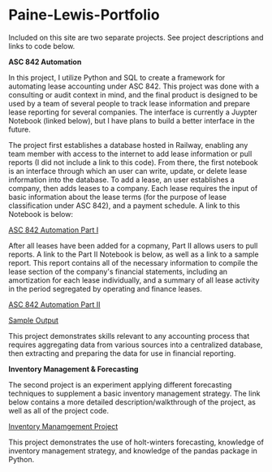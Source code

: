 # Paine-Lewis-Portfolio

Included on this site are two separate projects. See project descriptions and links to code below. 

**ASC 842 Automation**

In this project, I utilize Python and SQL to create a framework for automating lease accounting under ASC 842. This project was done with a consulting or audit context in mind, and the final product is designed to be used by a team of several people to track lease information and prepare lease reporting for several companies. The interface is currently a Juypter Notebook (linked below), but I have plans to build a better interface in the future. 

The project first establishes a database hosted in Railway, enabling any team member with access to the internet to add lease information or pull reports (I did not include a link to this code). From there, the first notebook is an interface through which an user can write, update, or delete lease information into the database. To add a lease, an user establishes a company, then adds leases to a company. Each lease requires the input of basic information about the lease terms (for the purpose of lease classification under ASC 842), and a payment schedule. A link to this Notebook is below:

[ASC 842 Automation Part I](addlink)

After all leases have been added for a copmany, Part II allows users to pull reports. A link to the Part II Notebook is below, as well as a link to a sample report. This report contains all of the necessary information to compile the lease section of the company's financial statements, including an amortization for each lease individually, and a summary of all lease activity in the period segregated by operating and finance leases. 

[ASC 842 Automation Part II](insertlink)

[Sample Output](inputlink)

This project demonstrates skills relevant to any accounting process that requires aggregating data from various sources into a centralized database, then extracting and preparing the data for use in financial reporting. 

**Inventory Management & Forecasting**

The second project is an experiment applying different forecasting techniques to supplement a basic inventory management strategy. The link below contains a more detailed description/walkthrough of the project, as well as all of the project code. 

[Inventory Manamgement Project](https://github.com/PaineLewis/Data-Science-Portfolio/blob/85cfcabb06ed7e64bf7e2d3c558cad9bd2a42c6f/Exponential%20Smoothing%20and%20Inventory%20Management.ipynb)

This project demonstrates the use of holt-winters forecasting, knowledge of inventory management strategy, and knowledge of the pandas package in Python. 
